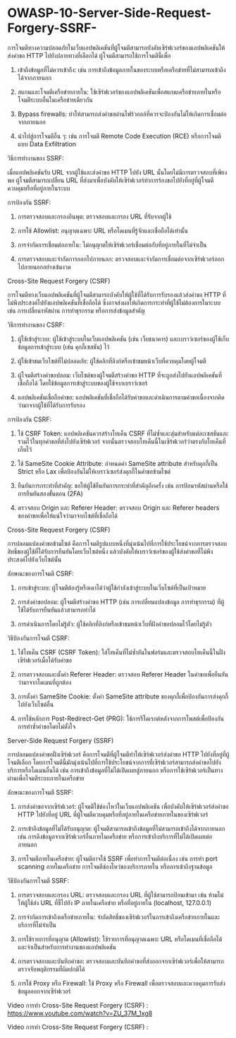 # OWASP-10-Server-Side-Request-Forgery-SSRF-

  การโจมตีทางความปลอดภัยในเว็บแอปพลิเคชันที่ผู้โจมตีสามารถบังคับเซิร์ฟเวอร์ของแอปพลิเคชันให้ส่งคำขอ HTTP ไปยังปลายทางที่เลือกได้ ผู้โจมตีสามารถใช้การโจมตีนี้เพื่อ

  1.  เข้าถึงข้อมูลที่ไม่ควรเข้าถึง: เช่น การเข้าถึงข้อมูลภายในของระบบหรือเครือข่ายที่ไม่สามารถเข้าถึงได้จากภายนอก

  2.  สแกนและโจมตีเครือข่ายภายใน: ใช้เซิร์ฟเวอร์ของแอปพลิเคชันเพื่อสแกนเครือข่ายภายในหรือโจมตีระบบอื่นในเครือข่ายเดียวกัน

  3.  Bypass firewalls: ทำให้สามารถส่งคำขอผ่านไฟร์วอลล์ที่ควรจะป้องกันไม่ให้เกิดการเชื่อมต่อจากภายนอก

  4.  นำไปสู่การโจมตีอื่น ๆ: เช่น การโจมตี Remote Code Execution (RCE) หรือการโจมตีแบบ Data Exfiltration

วิธีการทำงานของ SSRF:

  เมื่อแอปพลิเคชันรับ URL จากผู้ใช้และส่งคำขอ HTTP ไปยัง URL นั้นโดยไม่มีการตรวจสอบที่เพียงพอ ผู้โจมตีสามารถเปลี่ยน URL ที่ส่งมาเพื่อบังคับให้เซิร์ฟเวอร์ทำการร้องขอไปยังที่อยู่ที่ผู้โจมตีควบคุมหรือที่อยู่ภายในระบบ

การป้องกัน SSRF:

  1.  การตรวจสอบและกรองอินพุต: ตรวจสอบและกรอง URL ที่รับจากผู้ใช้

  2.  การใช้ Allowlist: อนุญาตเฉพาะ URL หรือโดเมนที่รู้จักและเชื่อถือได้เท่านั้น

  3.  การจำกัดการเชื่อมต่อภายใน: ไม่อนุญาตให้เซิร์ฟเวอร์เชื่อมต่อกับที่อยู่ภายในที่ไม่จำเป็น

  4.  การตรวจสอบและจำกัดการออกไปภายนอก: ตรวจสอบและจำกัดการเชื่อมต่อจากเซิร์ฟเวอร์ออกไปภายนอกอย่างเข้มงวด

Cross-Site Request Forgery (CSRF)

  การโจมตีทางเว็บแอปพลิเคชันที่ผู้โจมตีสามารถบังคับให้ผู้ใช้ที่ได้รับการรับรองแล้วส่งคำขอ HTTP ที่ไม่พึงประสงค์ไปยังแอปพลิเคชันที่เชื่อถือได้ ซึ่งอาจส่งผลให้เกิดการกระทำที่ผู้ใช้ไม่ต้องการในระบบ เช่น การเปลี่ยนรหัสผ่าน การทำธุรกรรม หรือการส่งข้อมูลสำคัญ

วิธีการทำงานของ CSRF:

  1.  ผู้ใช้เข้าสู่ระบบ: ผู้ใช้เข้าสู่ระบบในเว็บแอปพลิเคชัน (เช่น เว็บธนาคาร) และเบราว์เซอร์ของผู้ใช้เก็บข้อมูลการเข้าสู่ระบบ (เช่น คุกกี้เซสชัน) ไว้

  2.  ผู้ใช้เข้าชมเว็บไซต์ที่ไม่ปลอดภัย: ผู้ใช้คลิกที่ลิงก์หรือเข้าชมหน้าเว็บที่ควบคุมโดยผู้โจมตี

  3.  ผู้โจมตีสร้างคำขอปลอม: เว็บไซต์ของผู้โจมตีสร้างคำขอ HTTP ที่จะถูกส่งไปยังแอปพลิเคชันที่เชื่อถือได้ โดยใช้ข้อมูลการเข้าสู่ระบบของผู้ใช้จากเบราว์เซอร์

  4.  แอปพลิเคชันเชื่อถือคำขอ: แอปพลิเคชันที่เชื่อถือได้รับคำขอและดำเนินการตามคำขอเนื่องจากคิดว่ามาจากผู้ใช้ที่ได้รับการรับรอง

การป้องกัน CSRF:

  1.  ใช้ CSRF Token: แอปพลิเคชันควรสร้างโทเค็น CSRF ที่ไม่ซ้ำและสุ่มสำหรับแต่ละเซสชันและรวมไว้ในทุกคำขอที่ส่งไปยังเซิร์ฟเวอร์ จากนั้นตรวจสอบโทเค็นนี้ในเซิร์ฟเวอร์ว่าตรงกับโทเค็นที่เก็บไว้

  2.  ใช้ SameSite Cookie Attribute: กำหนดค่า SameSite attribute สำหรับคุกกี้เป็น Strict หรือ Lax เพื่อป้องกันไม่ให้เบราว์เซอร์ส่งคุกกี้ในคำขอข้ามไซต์

  3.  ยืนยันการกระทำที่สำคัญ: ขอให้ผู้ใช้ยืนยันการกระทำที่สำคัญอีกครั้ง เช่น การป้อนรหัสผ่านหรือใช้การยืนยันสองขั้นตอน (2FA)

  4.  ตรวจสอบ Origin และ Referer Header: ตรวจสอบ Origin และ Referer headers ของคำขอเพื่อให้แน่ใจว่ามาจากไซต์ที่เชื่อถือได้

Cross-Site Request Forgery (CSRF)

การปลอมแปลงคำขอข้ามไซต์ คือการโจมตีรูปแบบหนึ่งที่มุ่งเน้นไปที่การใช้ประโยชน์จากการตรวจสอบสิทธิ์ของผู้ใช้ที่ได้รับการยืนยันโดยเว็บไซต์หนึ่ง แล้วบังคับให้เบราว์เซอร์ของผู้ใช้ส่งคำขอที่ไม่พึงประสงค์ไปยังเว็บไซต์นั้น

ลักษณะของการโจมตี CSRF:

  1.  การเข้าสู่ระบบ: ผู้โจมตีต้องรู้หรือเดาได้ว่าผู้ใช้กำลังเข้าสู่ระบบในเว็บไซต์ที่เป็นเป้าหมาย

  2.  การส่งคำขอปลอม: ผู้โจมตีสร้างคำขอ HTTP (เช่น การเปลี่ยนแปลงข้อมูล การทำธุรกรรม) ที่ผู้ใช้ได้รับการยืนยันแล้วสามารถทำได้

  3.  การดำเนินการโดยไม่รู้ตัว: ผู้ใช้คลิกที่ลิงก์หรือเข้าชมหน้าเว็บที่ฝังคำขอปลอมไว้โดยไม่รู้ตัว

วิธีป้องกันการโจมตี CSRF:

  1.  ใช้โทเค็น CSRF (CSRF Token): ใส่โทเค็นที่ไม่ซ้ำกันในฟอร์มและตรวจสอบโทเค็นนี้ในฝั่งเซิร์ฟเวอร์เมื่อได้รับคำขอ

  2.  การตรวจสอบและตั้งค่า Referer Header: ตรวจสอบ Referer Header ในคำขอเพื่อยืนยันว่ามาจากโดเมนที่ถูกต้อง

  3.  การตั้งค่า SameSite Cookie: ตั้งค่า SameSite attribute ของคุกกี้เพื่อป้องกันการส่งคุกกี้ไปยังเว็บไซต์อื่น

  4.  การใช้หลักการ Post-Redirect-Get (PRG): ใช้การรีไดเรกต์หลังจากการโพสต์เพื่อป้องกันการทำซ้ำคำขอโดยไม่ตั้งใจ

Server-Side Request Forgery (SSRF)

  การปลอมแปลงคำขอฝั่งเซิร์ฟเวอร์ คือการโจมตีที่ผู้โจมตีทำให้เซิร์ฟเวอร์ส่งคำขอ HTTP ไปยังที่อยู่ที่ผู้โจมตีเลือก โดยการโจมตีนี้มักมุ่งเน้นไปที่การใช้ประโยชน์จากการที่เซิร์ฟเวอร์สามารถส่งคำขอไปยังบริการหรือโดเมนอื่นได้ เช่น การเข้าถึงข้อมูลที่ไม่ได้เปิดเผยสู่ภายนอก หรือการใช้เซิร์ฟเวอร์เป็นทางผ่านเพื่อโจมตีระบบภายในเครือข่าย

ลักษณะของการโจมตี SSRF:

  1.  การส่งคำขอจากเซิร์ฟเวอร์: ผู้โจมตีใช้ช่องโหว่ในเว็บแอปพลิเคชัน เพื่อบังคับให้เซิร์ฟเวอร์ส่งคำขอ HTTP ไปยังที่อยู่ URL ที่ผู้โจมตีควบคุมหรือที่อยู่ภายในเครือข่ายภายในของเซิร์ฟเวอร์

  2.  การเข้าถึงข้อมูลที่ไม่ได้รับอนุญาต: ผู้โจมตีสามารถเข้าถึงข้อมูลที่ไม่สามารถเข้าถึงได้จากภายนอก เช่น การดึงข้อมูลจากเซิร์ฟเวอร์อื่นภายในเครือข่าย หรือการเข้าถึงบริการที่ไม่ได้เปิดเผยต่อภายนอก

  3.  การโจมตีภายในเครือข่าย: ผู้โจมตีอาจใช้ SSRF เพื่อทำการโจมตีต่อเนื่อง เช่น การทำ port scanning ภายในเครือข่าย การโจมตีช่องโหว่ของบริการภายใน หรือการเข้าถึงฐานข้อมูล

วิธีป้องกันการโจมตี SSRF:

  1.  การตรวจสอบและกรอง URL: ตรวจสอบและกรอง URL ที่ผู้ใช้สามารถป้อนเข้ามา เช่น ห้ามไม่ให้ผู้ใช้ส่ง URL ที่ชี้ไปยัง IP ภายในเครือข่าย หรือที่อยู่ภายใน (localhost, 127.0.0.1)

  2.  การจำกัดการเข้าถึงเครือข่ายภายใน: จำกัดสิทธิ์ของเซิร์ฟเวอร์ในการเข้าถึงเครือข่ายภายในและบริการที่ไม่จำเป็น

  3.  การใช้รายการที่อนุญาต (Allowlist): ใช้รายการที่อนุญาตเฉพาะ URL หรือโดเมนที่เชื่อถือได้และจำเป็นสำหรับการทำงานของแอปพลิเคชัน

  4.  การตรวจสอบและบันทึกคำขอ: ตรวจสอบและบันทึกคำขอที่ส่งออกจากเซิร์ฟเวอร์เพื่อให้สามารถตรวจจับพฤติกรรมที่ผิดปกติได้

  5.  การใช้ Proxy หรือ Firewall: ใช้ Proxy หรือ Firewall เพื่อตรวจสอบและควบคุมการรับส่งข้อมูลออกจากเซิร์ฟเวอร์

Video การทำ Cross-Site Request Forgery (CSRF) : https://www.youtube.com/watch?v=ZU_37M_1xg8

Video การทำ Cross-Site Request Forgery (CSRF) :
